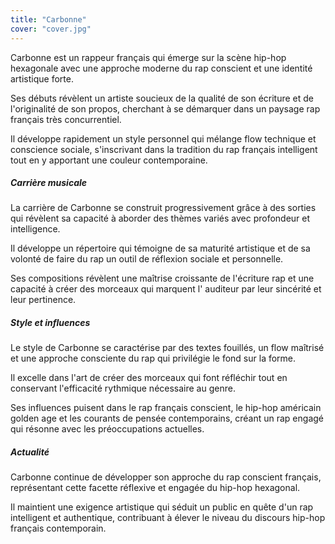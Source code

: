 ```yaml
---
title: "Carbonne"
cover: "cover.jpg"
---
```


Carbonne est un rappeur français qui émerge sur la scène hip-hop hexagonale avec une approche moderne du rap conscient
et une identité artistique forte.

Ses débuts révèlent un artiste soucieux de la qualité de son écriture et de l'originalité de son propos, cherchant à se
démarquer dans un paysage rap français très concurrentiel.

Il développe rapidement un style personnel qui mélange flow technique et conscience sociale, s'inscrivant dans la
tradition du rap français intelligent tout en y apportant une couleur contemporaine.


##### Carrière musicale

La carrière de Carbonne se construit progressivement grâce à des sorties qui révèlent sa capacité à aborder des thèmes
variés avec profondeur et intelligence.

Il développe un répertoire qui témoigne de sa maturité artistique et de sa volonté de faire du rap un outil de réflexion
sociale et personnelle.

Ses compositions révèlent une maîtrise croissante de l'écriture rap et une capacité à créer des morceaux qui marquent l'
auditeur par leur sincérité et leur pertinence.


##### Style et influences

Le style de Carbonne se caractérise par des textes fouillés, un flow maîtrisé et une approche consciente du rap qui
privilégie le fond sur la forme.

Il excelle dans l'art de créer des morceaux qui font réfléchir tout en conservant l'efficacité rythmique nécessaire au
genre.

Ses influences puisent dans le rap français conscient, le hip-hop américain golden age et les courants de pensée
contemporains, créant un rap engagé qui résonne avec les préoccupations actuelles.


##### Actualité

Carbonne continue de développer son approche du rap conscient français, représentant cette facette réflexive et engagée
du hip-hop hexagonal.

Il maintient une exigence artistique qui séduit un public en quête d'un rap intelligent et authentique, contribuant à
élever le niveau du discours hip-hop français contemporain.

